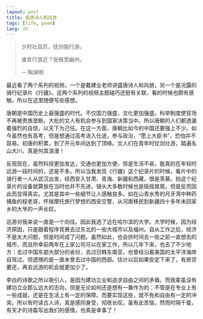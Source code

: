 ```yaml
---
layout: post
title: 盛唐诗人和远游
tags: [life, poem]
lang: zh
---
```


> 少时壮且厉，抚剑独行游。
>
> 谁言行游近？张掖至幽州。
>
> -- 陶渊明

最近看了两个系列的视频，一个是戴建业老师讲盛唐诗人和风貌，另一个是况露的骑行纪录片《行疆》。这两个系列的视频主题碰巧还挺有关联，看的时候也颇有感触，所以在这里随便写些感想。

唐朝是中国历史上最强盛的时代。不仅国力强盛，文化更加强盛。科举制度使官场不再被贵族垄断。大批的文人有机会参与到国家决策当中。所以唐朝的人们都透漏着强烈的自信，以天下为己任。在这一方面，唐朝比如今的中国还要强上不少。如今虽然也有高考，但是想通过高考进入仕途，参与政治，“愿上大臣书”，恐怕并不容易。初唐的积累，到了开元年间达到了顶峰。文人们在青年时仗剑壮游，踏遍名山大川，真是何其浪漫！

反观现在，虽然科技更加发达，交通也更加方便，但是生活不易，能真的在年轻时远游一段时间的，还是不多。所以当我发现《行疆》这个纪录片的时候，看片中的骑行者一人从武汉出发，经西安入甘肃、青海、新疆和西藏，很是羡慕。拍这个纪录片的设备就算放在当时也并不先进，镜头大多数时候也是摇摇晃晃，但是反而因此而显得真实。尤其是其中一些细节让人感触良多。如在山青水秀的月牙湾中种药捕鱼的程老哥，怀揣摩托旅行梦想的西安交警，从河南移民到新疆四十多年未回家乡的大爷的一声长叹。

远游对我来说一直是一个向往。因此我选了远在哈尔滨的大学。大学时候，因为经济原因，只是跟着程序竞赛去过东北的一些大城市以及福州。自从工作之后，经济不是太大问题，但是时间成了问题。虽然如此，也会挤时间去一些之前一直想去的城市，而且所幸前两年在上家公司可以在家工作，所以几年下来，也去了不少地方：去过中国东部大部分的省份，去过日韩东南亚，也曾经沿着美国的太平洋海岸自驾过。但遗憾的是一直未曾去过中国的西部。估计以后如果安定下来了，有房贷要还，再去远游的机会就更加少了。

李白的诗歌之所以吸引人，是因为建功立业和追求自由之间的矛盾。而我辈虽没有建功立业那么远大的志向，但是无论如何还是想有一番作为的：不管是在专业上有一些成就，还是在生活上有一定的保障。而要实现这些，就不免和自由有一定的冲突。所以有时读古人诗，真是感同身受，彻夜长叹。虽有此苦恼，然而时隔千载，有天才的诗篇写出我们的感情，也真是幸事了！
